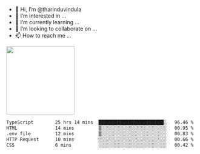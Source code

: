 - 👋 Hi, I’m @tharinduvindula
- 👀 I’m interested in ...
- 🌱 I’m currently learning ...
- 💞️ I’m looking to collaborate on ...
- 📫 How to reach me ...

<!---
tharinduvindula/tharinduvindula is a ✨ special ✨ repository because its `README.md` (this file) appears on your GitHub profile.
You can click the Preview link to take a look at your changes.
--->

<img height="180em" src="https://github-readme-stats.vercel.app/api?username=tharinduvindula&show_icons=true&hide_border=false&&count_private=true&include_all_commits=true" />


<!--START_SECTION:waka-->

```txt
TypeScript        25 hrs 14 mins  ████████████████████████░   96.46 %
HTML              14 mins         ▒░░░░░░░░░░░░░░░░░░░░░░░░   00.95 %
.env file         12 mins         ▒░░░░░░░░░░░░░░░░░░░░░░░░   00.83 %
HTTP Request      10 mins         ░░░░░░░░░░░░░░░░░░░░░░░░░   00.66 %
CSS               6 mins          ░░░░░░░░░░░░░░░░░░░░░░░░░   00.42 %
```

<!--END_SECTION:waka-->
